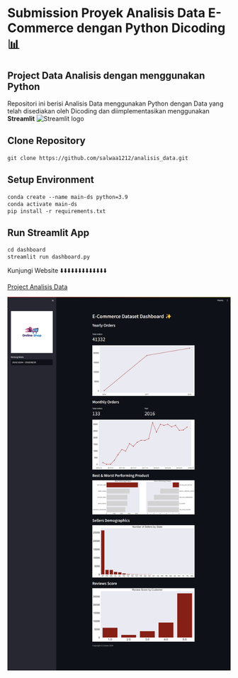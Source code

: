 # Submission Proyek Analisis Data E-Commerce dengan Python Dicoding 📊

## Project Data Analisis dengan menggunakan Python

Repositori ini berisi Analisis Data menggunakan Python dengan Data yang telah disediakan oleh Dicoding dan diimplementasikan menggunakan **Streamlit** <img src="https://user-images.githubusercontent.com/7164864/217935870-c0bc60a3-6fc0-4047-b011-7b4c59488c91.png" alt="Streamlit logo"></img>

## Clone Repository
```
git clone https://github.com/salwaa1212/analisis_data.git
```

## Setup Environment
```
conda create --name main-ds python=3.9
conda activate main-ds
pip install -r requirements.txt
```

## Run Streamlit App
```
cd dashboard
streamlit run dashboard.py
```

Kunjungi Website ⬇️⬇️⬇️⬇️⬇️⬇️⬇️⬇️⬇️⬇️⬇️⬇️⬇️

[Project Analisis Data]()

<img src="Dashboard.png">